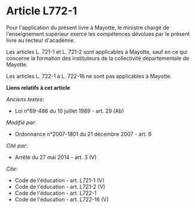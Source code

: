 # Article L772-1

Pour l'application du présent livre à Mayotte, le ministre chargé de l'enseignement supérieur exerce les compétences dévolues
par le présent livre au recteur d'académie. 

Les articles L. 721-1 et L. 721-2 sont applicables à Mayotte, sauf en ce qui concerne la formation des instituteurs de la
collectivité départementale de Mayotte. 

Les articles L. 722-1 à 
L. 722-16 ne sont pas applicables à Mayotte.

**Liens relatifs à cet article**

_Anciens textes_:

  - Loi n°89-486 du 10 juillet 1989 - art. 29 (Ab)

_Modifié par_:

  - Ordonnance n°2007-1801 du 21 décembre 2007 - art. 6

_Cité par_:

  - Arrêté du 27 mai 2014 - art. 3 (V)

_Cite_:

  - Code de l'éducation - art. L721-1 (V)
  - Code de l'éducation - art. L721-2 (V)
  - Code de l'éducation - art. L722-1
  - Code de l'éducation - art. L722-16 (V)
